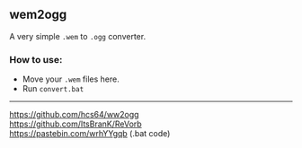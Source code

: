 ## wem2ogg
A very simple `.wem` to `.ogg` converter.

### How to use:
- Move your `.wem` files here.
- Run `convert.bat`

---

https://github.com/hcs64/ww2ogg <br>
https://github.com/ItsBranK/ReVorb <br>
https://pastebin.com/wrhYYgqb (.bat code)
